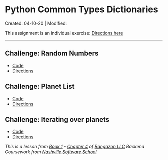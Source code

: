 # Python Common Types Dictionaries

Created: 04-10-20 | Modified:

This assignment is an individual exercise: [Directions here](https://github.com/TrinityTerry/py-commontypes-lists/blob/master/directions/directions.md)

---

## Challenge: Random Numbers

- [Code](https://github.com/TrinityTerry/py-commontypes-lists/blob/master/lists.py#L1)
- [Directions](https://github.com/TrinityTerry/py-commontypes-lists/blob/master/directions/directions.md#practice-random-numbers)

## Challenge: Planet List

- [Code](https://github.com/TrinityTerry/py-commontypes-lists/blob/master/planets.py#L1)
- [Directions](https://github.com/TrinityTerry/py-commontypes-lists/blob/master/directions/directions.md#practice-planet-list)

## Challenge: Iterating over planets

- [Code](https://github.com/TrinityTerry/py-commontypes-lists/blob/master/planets.py#L33)
- [Directions](https://github.com/TrinityTerry/py-commontypes-lists/blob/master/directions/directions.md#challenge-iterating-over-planets)

_This is a lesson from [Book 1](https://github.com/nashville-software-school/bangazon-llc/tree/master/book-1-orientation) - [Chapter 4](https://github.com/nashville-software-school/bangazon-llc/blob/master/book-1-orientation/chapters/DATA_STRUCTURES_LIST.md) of [Bangazon LLC](https://github.com/nashville-software-school/bangazon-llc) Backend Coursework from [Nashville Software School](https://github.com/nashville-software-school)_
